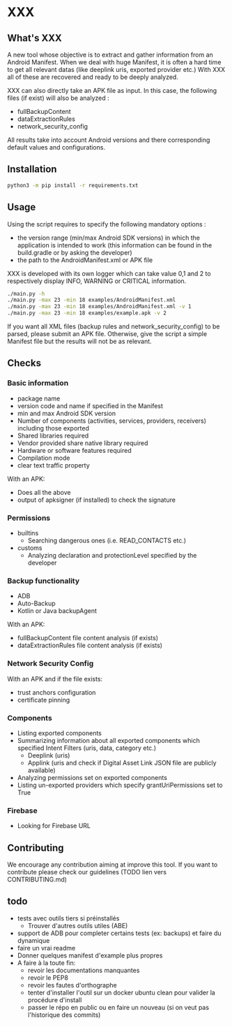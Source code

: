 # XXX
## What's XXX
A new tool whose objective is to extract and gather information from an Android Manifest.
When we deal with huge Manifest, it is often a hard time to get all relevant datas (like deeplink uris, exported provider etc.)
With XXX all of these are recovered and ready to be deeply analyzed.

XXX can also directly take an APK file as input. In this case, the following files (if exist) will also be analyzed :
- fullBackupContent
- dataExtractionRules
- network_security_config

All results take into account Android versions and there corresponding default values and configurations. 


## Installation
```bash
python3 -m pip install -r requirements.txt
```

## Usage
Using the script requires to specify the following mandatory options :
- the version range (min/max Android SDK versions) in which the application is intended to work (this information can be found in the build.gradle or by asking the developer)
- the path to the AndroidManifest.xml or APK file

XXX is developed with its own logger which can take value 0,1 and 2 to respectively display INFO, WARNING or CRITICAL information.

```bash
./main.py -h
./main.py -max 23 -min 18 examples/AndroidManifest.xml
./main.py -max 23 -min 18 examples/AndroidManifest.xml -v 1
./main.py -max 23 -min 18 examples/example.apk -v 2
```
If you want all XML files (backup rules and network_security_config) to be parsed, please submit an APK file. Otherwise, give the script a simple Manifest file
but the results will not be as relevant. 

## Checks
### Basic information
- package name
- version code and name if specified in the Manifest
- min and max Android SDK version
- Number of components (activities, services, providers, receivers) including those exported
- Shared libraries required
- Vendor provided share native library required
- Hardware or software features required
- Compilation mode
- clear text traffic property

With an APK:
- Does all the above
- output of apksigner (if installed) to check the signature

### Permissions
- builtins
  - Searching dangerous ones (i.e. READ_CONTACTS etc.)
- customs
  - Analyzing declaration and protectionLevel specified by the developer

### Backup functionality
- ADB
- Auto-Backup
- Kotlin or Java backupAgent

With an APK:
- fullBackupContent file content analysis (if exists)
- dataExtractionRules file content analysis (if exists)

### Network Security Config
With an APK and if the file exists:
- trust anchors configuration
- certificate pinning

### Components
- Listing exported components
- Summarizing information about all exported components which specified Intent Filters (uris, data, category etc.)
  - Deeplink (uris)
  - Applink (uris and check if Digital Asset Link JSON file are publicly available)
- Analyzing permissions set on exported components
- Listing un-exported providers which specify grantUriPermissions set to True

### Firebase
- Looking for Firebase URL


## Contributing
We encourage any contribution aiming at improve this tool. If you want to contribute
please check our guidelines (TODO lien vers CONTRIBUTING.md)


## todo
- tests avec outils tiers si préinstallés
  - Trouver d'autres outils utiles (ABE)
- support de ADB pour completer certains tests (ex: backups) et faire du dynamique
- faire un vrai readme
- Donner quelques manifest d'example plus propres
- A faire à la toute fin:
  - revoir les documentations manquantes
  - revoir le PEP8
  - revoir les fautes d'orthographe
  - tenter d'installer l'outil sur un docker ubuntu clean pour valider la procédure d'install
  - passer le répo en public ou en faire un nouveau (si on veut pas l'historique des commits)
